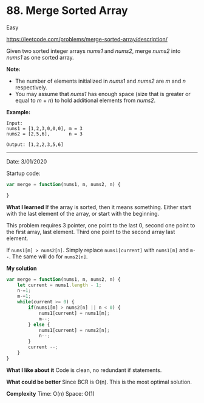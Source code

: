 # 88. Merge Sorted Array

<Badge type="success">Easy</Badge>

<Note>https://leetcode.com/problems/merge-sorted-array/description/</Note>

Given two sorted integer arrays *nums1* and *nums2*, merge *nums2* into *nums1* as one sorted array.

**Note:**

- The number of elements initialized in *nums1* and *nums2* are *m* and *n* respectively.
- You may assume that *nums1* has enough space (size that is greater or equal to *m* + *n*) to hold additional elements from *nums2*.

**Example:**

```
Input:
nums1 = [1,2,3,0,0,0], m = 3
nums2 = [2,5,6],       n = 3

Output: [1,2,2,3,5,6]
```

------

Date: 3/01/2020

Startup code:

```js
var merge = function(nums1, m, nums2, n) {

}
```

**What I learned** If the array is sorted, then it means something. Either start with the last element of the array, or start with the beginning.

This problem requires 3 pointer, one point to the last 0, second one point to the first array, last element. Third one point to the second array last element.

If `nums1[m] > nums2[n]`. Simply replace `nums1[current]` with `nums1[m]` and `m--`. The same will do for `nums2[n]`.

**My solution**

```js
var merge = function(nums1, m, nums2, n) {
    let current = nums1.length - 1;
    n-=1;
    m-=1;
    while(current >= 0) {
        if(nums1[m] > nums2[n] || n < 0) {
            nums1[current] = nums1[m];
            m--;
        } else {
            nums1[current] = nums2[n];
            n--;
        }
        current --;
    }
}
```

**What I like about it** Code is clean, no redundant if statements.

**What could be better** Since BCR is O(n). This is the most optimal solution.

**Complexity** Time: O(n) Space: O(1)